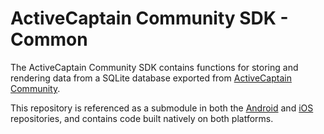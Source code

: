 # ActiveCaptain Community SDK - Common
The ActiveCaptain Community SDK contains functions for storing and rendering data from a SQLite database exported from [ActiveCaptain Community](https://activecaptain.garmin.com).

This repository is referenced as a submodule in both the [Android](https://github.com/garmin/ActiveCaptainCommunitySDK-android) and [iOS](https://github.com/garmin/ActiveCaptainCommunitySDK-iOS) repositories, and contains code built natively on both platforms.

